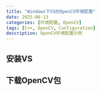 ```yaml
---
title: "Windows下VS的OpenCV环境配置"
date: 2025-06-13
categories: [环境配置, OpenCV]
tags: [C++, OpenCV, Configuration]
description: OpenCV环境配置示例
---
```


## 安装VS

## 下载OpenCV包